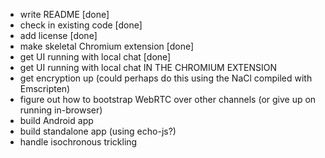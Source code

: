 - write README [done]
- check in existing code [done]
- add license [done]
- make skeletal Chromium extension [done]
- get UI running with local chat [done]
- get UI running with local chat IN THE CHROMIUM EXTENSION
- get encryption up (could perhaps do this using the NaCl compiled with Emscripten)
- figure out how to bootstrap WebRTC over other channels (or give up on running in-browser)
- build Android app
- build standalone app (using echo-js?)
- handle isochronous trickling
